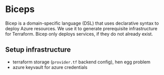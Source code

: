 # Biceps

Bicep is a domain-specific language (DSL) that uses declarative syntax to deploy Azure resources. 
We use it to generate prerequisite infrastructure for Terraform.
Bicep only deploys services, if they do not already exist. 

## Setup infrastructure
- terraform storage (`provider.tf` backend config), hen egg problem
- azure keyvault for azure credentials